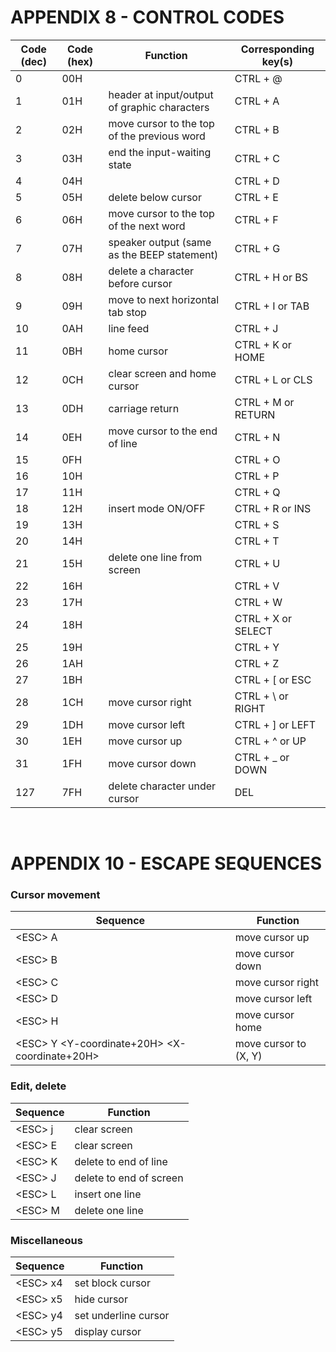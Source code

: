 # APPENDIX 8 - CONTROL CODES

| Code (dec) | Code (hex) | Function|    Corresponding  key(s)    |
| --- | --- | --- | --- |
|   0  |  00H |                                   | CTRL + @            |
|   1  |  01H | header at input/output of graphic characters | CTRL + A |
|   2  |  02H | move cursor to the top of the previous word  | CTRL + B |
|   3  |  03H | end the input-waiting state       | CTRL + C            |
|   4  |  04H |                                   | CTRL + D            |
|   5  |  05H | delete below cursor               | CTRL + E            |
|   6  |  06H | move cursor to the top of the next word | CTRL + F      |
|   7  |  07H | speaker output (same as the BEEP statement) | CTRL + G  |
|   8  |  08H | delete a character before cursor  | CTRL + H or BS      |
|   9  |  09H | move to next horizontal tab stop  | CTRL + I or TAB     |
|  10  |  0AH | line feed                         | CTRL + J            |
|  11  |  0BH | home cursor                       | CTRL + K or HOME    |
|  12  |  0CH | clear screen and home cursor      | CTRL + L or CLS     |
|  13  |  0DH | carriage return                   | CTRL + M or RETURN  |
|  14  |  0EH | move cursor to the end of line    | CTRL + N            |
|  15  |  0FH |                                   | CTRL + O            |
|  16  |  10H |                                   | CTRL + P            |
|  17  |  11H |                                   | CTRL + Q            |
|  18  |  12H | insert mode ON/OFF                | CTRL + R or INS     |
|  19  |  13H |                                   | CTRL + S            |
|  20  |  14H |                                   | CTRL + T            |
|  21  |  15H | delete one line from screen       | CTRL + U            |
|  22  |  16H |                                   | CTRL + V            |
|  23  |  17H |                                   | CTRL + W            |
|  24  |  18H |                                   | CTRL + X or SELECT  |
|  25  |  19H |                                   | CTRL + Y            |
|  26  |  1AH |                                   | CTRL + Z            |
|  27  |  1BH |                                   | CTRL + [ or ESC     |
|  28  |  1CH | move cursor right                 | CTRL + \ or RIGHT   |
|  29  |  1DH | move cursor left                  | CTRL + ] or LEFT    |
|  30  |  1EH | move cursor up                    | CTRL + ^ or UP      |
|  31  |  1FH | move cursor down                  | CTRL + _ or DOWN    |
| 127  |  7FH | delete character under cursor     |             DEL     |


<p>&nbsp;</p>

# APPENDIX 10 - ESCAPE SEQUENCES


### Cursor movement

| Sequence | Function |
| --- | --- |
| \<ESC\> A | move cursor up |
| \<ESC\> B | move cursor down |
| \<ESC\> C | move cursor right |
| \<ESC\> D | move cursor left |
| \<ESC\> H | move cursor home |
| \<ESC\> Y \<Y-coordinate+20H\> \<X-coordinate+20H\> | move cursor to (X, Y) |


### Edit, delete

| Sequence | Function |
| --- | --- |
| \<ESC\> j | clear screen |
| \<ESC\> E | clear screen |
| \<ESC\> K | delete to end of line |
| \<ESC\> J | delete to end of screen |
| \<ESC\> L | insert one line |
| \<ESC\> M | delete one line |


### Miscellaneous

| Sequence | Function |
| --- | --- |
| \<ESC\> x4 | set block cursor |
| \<ESC\> x5 | hide cursor |
| \<ESC\> y4 | set underline cursor |
| \<ESC\> y5 | display cursor |
